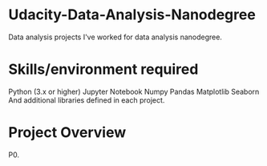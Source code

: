 # Udacity-Data-Analysis-Nanodegree
Data analysis projects I've worked for data analysis nanodegree.

# Skills/environment required
Python (3.x or higher)
Jupyter Notebook
Numpy
Pandas
Matplotlib
Seaborn
And additional libraries defined in each project.

# Project Overview
P0. 

